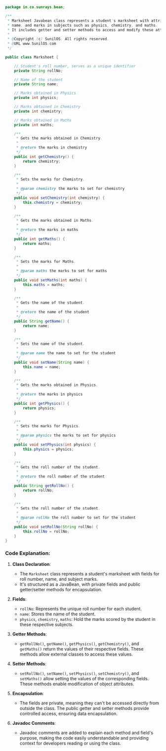 ```java
package in.co.sunrays.bean;

/**
 * Marksheet Javabean class represents a student's marksheet with attributes like roll number, 
 * name, and marks in subjects such as physics, chemistry, and maths. 
 * It includes getter and setter methods to access and modify these attributes.
 * 
 * @Copyright (c) SunilOS. All rights reserved.
 * @URL www.SunilOS.com
 */

public class Marksheet {

    // Student's roll number, serves as a unique identifier
    private String rollNo;

    // Name of the student
    private String name;

    // Marks obtained in Physics
    private int physics;

    // Marks obtained in Chemistry
    private int chemistry;

    // Marks obtained in Maths
    private int maths;

    /**
     * Gets the marks obtained in Chemistry.
     * 
     * @return the marks in chemistry
     */
    public int getChemistry() {
        return chemistry;
    }

    /**
     * Sets the marks for Chemistry.
     * 
     * @param chemistry the marks to set for chemistry
     */
    public void setChemistry(int chemistry) {
        this.chemistry = chemistry;
    }

    /**
     * Gets the marks obtained in Maths.
     * 
     * @return the marks in maths
     */
    public int getMaths() {
        return maths;
    }

    /**
     * Sets the marks for Maths.
     * 
     * @param maths the marks to set for maths
     */
    public void setMaths(int maths) {
        this.maths = maths;
    }

    /**
     * Gets the name of the student.
     * 
     * @return the name of the student
     */
    public String getName() {
        return name;
    }

    /**
     * Sets the name of the student.
     * 
     * @param name the name to set for the student
     */
    public void setName(String name) {
        this.name = name;
    }

    /**
     * Gets the marks obtained in Physics.
     * 
     * @return the marks in physics
     */
    public int getPhysics() {
        return physics;
    }

    /**
     * Sets the marks for Physics.
     * 
     * @param physics the marks to set for physics
     */
    public void setPhysics(int physics) {
        this.physics = physics;
    }

    /**
     * Gets the roll number of the student.
     * 
     * @return the roll number of the student
     */
    public String getRollNo() {
        return rollNo;
    }

    /**
     * Sets the roll number of the student.
     * 
     * @param rollNo the roll number to set for the student
     */
    public void setRollNo(String rollNo) {
        this.rollNo = rollNo;
    }
}
```

### Code Explanation:

1. **Class Declaration**:
   - The `Marksheet` class represents a student's marksheet with fields for roll number, name, and subject marks.
   - It's structured as a JavaBean, with private fields and public getter/setter methods for encapsulation.

2. **Fields**:
   - `rollNo`: Represents the unique roll number for each student.
   - `name`: Stores the name of the student.
   - `physics`, `chemistry`, `maths`: Hold the marks scored by the student in these respective subjects.

3. **Getter Methods**:
   - `getRollNo()`, `getName()`, `getPhysics()`, `getChemistry()`, and `getMaths()` return the values of their respective fields. These methods allow external classes to access these values.

4. **Setter Methods**:
   - `setRollNo()`, `setName()`, `setPhysics()`, `setChemistry()`, and `setMaths()` allow setting the values of the corresponding fields. These methods enable modification of object attributes.

5. **Encapsulation**:
   - The fields are private, meaning they can't be accessed directly from outside the class. The public getter and setter methods provide controlled access, ensuring data encapsulation.

6. **Javadoc Comments**:
   - Javadoc comments are added to explain each method and field's purpose, making the code easily understandable and providing context for developers reading or using the class.
